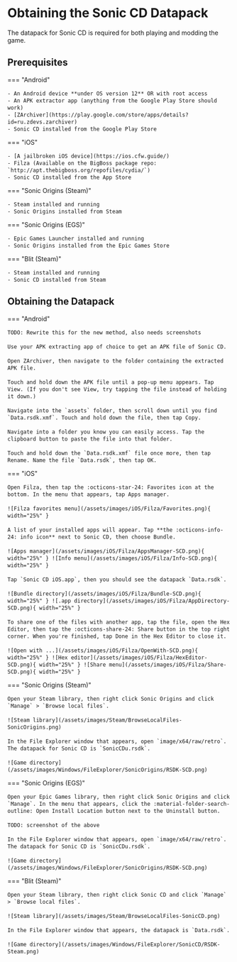 # Obtaining the Sonic CD Datapack

The datapack for Sonic CD is required for both playing and modding the game.

## Prerequisites
=== "Android"

    - An Android device **under OS version 12** OR with root access
    - An APK extractor app (anything from the Google Play Store should work)
    - [ZArchiver](https://play.google.com/store/apps/details?id=ru.zdevs.zarchiver)
    - Sonic CD installed from the Google Play Store

=== "iOS"

    - [A jailbroken iOS device](https://ios.cfw.guide/)
    - Filza (Available on the BigBoss package repo: `http://apt.thebigboss.org/repofiles/cydia/`)
    - Sonic CD installed from the App Store

=== "Sonic Origins (Steam)"

    - Steam installed and running
    - Sonic Origins installed from Steam

=== "Sonic Origins (EGS)"

    - Epic Games Launcher installed and running
    - Sonic Origins installed from the Epic Games Store

=== "Blit (Steam)"

    - Steam installed and running
    - Sonic CD installed from Steam

## Obtaining the Datapack
=== "Android"

    TODO: Rewrite this for the new method, also needs screenshots

    Use your APK extracting app of choice to get an APK file of Sonic CD.

    Open ZArchiver, then navigate to the folder containing the extracted APK file.

    Touch and hold down the APK file until a pop-up menu appears. Tap View. (If you don't see View, try tapping the file instead of holding it down.)

    Navigate into the `assets` folder, then scroll down until you find `Data.rsdk.xmf`. Touch and hold down the file, then tap Copy.

    Navigate into a folder you know you can easily access. Tap the clipboard button to paste the file into that folder.

    Touch and hold down the `Data.rsdk.xmf` file once more, then tap Rename. Name the file `Data.rsdk`, then tap OK.

=== "iOS"

    Open Filza, then tap the :octicons-star-24: Favorites icon at the bottom. In the menu that appears, tap Apps manager.

    ![Filza favorites menu](/assets/images/iOS/Filza/Favorites.png){ width="25%" }

    A list of your installed apps will appear. Tap **the :octicons-info-24: info icon** next to Sonic CD, then choose Bundle.

    ![Apps manager](/assets/images/iOS/Filza/AppsManager-SCD.png){ width="25%" } ![Info menu](/assets/images/iOS/Filza/Info-SCD.png){ width="25%" }

    Tap `Sonic CD iOS.app`, then you should see the datapack `Data.rsdk`.

    ![Bundle directory](/assets/images/iOS/Filza/Bundle-SCD.png){ width="25%" } ![.app directory](/assets/images/iOS/Filza/AppDirectory-SCD.png){ width="25%" }

    To share one of the files with another app, tap the file, open the Hex Editor, then tap the :octicons-share-24: Share button in the top right corner. When you're finished, tap Done in the Hex Editor to close it.

    ![Open with ...](/assets/images/iOS/Filza/OpenWith-SCD.png){ width="25%" } ![Hex editor](/assets/images/iOS/Filza/HexEditor-SCD.png){ width="25%" } ![Share menu](/assets/images/iOS/Filza/Share-SCD.png){ width="25%" }

=== "Sonic Origins (Steam)"

    Open your Steam library, then right click Sonic Origins and click `Manage` > `Browse local files`.

    ![Steam library](/assets/images/Steam/BrowseLocalFiles-SonicOrigins.png)

    In the File Explorer window that appears, open `image/x64/raw/retro`. The datapack for Sonic CD is `SonicCDu.rsdk`.

    ![Game directory](/assets/images/Windows/FileExplorer/SonicOrigins/RSDK-SCD.png)

=== "Sonic Origins (EGS)"

    Open your Epic Games library, then right click Sonic Origins and click `Manage`. In the menu that appears, click the :material-folder-search-outline: Open Install Location button next to the Uninstall button.

    TODO: screenshot of the above

    In the File Explorer window that appears, open `image/x64/raw/retro`. The datapack for Sonic CD is `SonicCDu.rsdk`.

    ![Game directory](/assets/images/Windows/FileExplorer/SonicOrigins/RSDK-SCD.png)

=== "Blit (Steam)"

    Open your Steam library, then right click Sonic CD and click `Manage` > `Browse local files`.

    ![Steam library](/assets/images/Steam/BrowseLocalFiles-SonicCD.png)

    In the File Explorer window that appears, the datapack is `Data.rsdk`.

    ![Game directory](/assets/images/Windows/FileExplorer/SonicCD/RSDK-Steam.png)